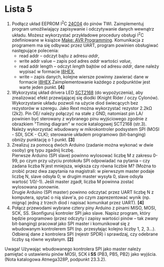 # Lista 5

1.  Podłącz układ EEPROM I<sup>2</sup>C [24C04](https://skos.ii.uni.wroc.pl/pluginfile.php/13694/mod_assign/intro/24C04.pdf) do pinów TWI. Zaimplementuj program umożliwiający zapisywanie i odczytywanie danych wewnątrz układu. Możesz wykorzystać przykładowe procedury obsługi I<sup>2</sup>C zdefiniowane w książce [Make: AVR Programming](https://skos.ii.uni.wroc.pl/mod/resource/view.php?id=4176 "Make: AVR Programming"). Komunikacja z programem ma się odbywać przez UART, program powinien obsługiwać następujące polecenia:
    *   read addr – odczyt bajtu z adresu _addr_,
    *   write addr value – zapis pod adres _addr_ wartości _value_,
    *   read addr length – odczyt _length_ bajtów od adresu _addr_, dane należy wypisać w formacie [I8HEX](http://en.wikipedia.org/wiki/Intel_HEX#Named_formats),
    *   write – zapis danych, kolejne wiersze powinny zawierać dane w formacie [I8HEX](http://en.wikipedia.org/wiki/Intel_HEX#Named_formats).Zaimplementowanie każdego z podpunktów jest warte jeden punkt. **[4]**
2.  Wykorzystaj układ drivera LED [SCT2168](http://www.starchips.com.tw/pdf/datasheet/SCT2168V01_01.pdf) (do wypożyczenia), aby zrealizować efekt przewijającej się diodki (Knight Rider / oczy Cylonów). Wykorzystanie układu pozwoli na użycie diod świecących bez rezystorów w szeregu. Jako Rext można wykorzystać rezystor 2.2kΩ (2k2). Pin OE/ należy połączyć na stałe z GND, natomiast pin LA/ powinien być sterowany z wybranego pinu wyjściowego zgodnie z obrazkiem "Timing diagram" w nocie katalogowej SCT2168 (str.3). Należy wykorzystać wbudowany w mikrokontroler podsystem SPI (MOSI - SDI, SCK - CLK); sterowanie układem programowo (bit-banging) obniży punktację o 1 punkt. **[3]**
3.  Zrealizuj za pomocą dwóch Arduino (zadanie można wykonać w dwie osoby) grę typu zgadnij liczbę.  
    Pierwsze Arduino (SPI slave) powinno wylosować liczbę M z zakresu 0-99, po czym przy użyciu protokołu SPI odpowiadać na pytania – czy zadana liczba N jest mniejsza, większa czy równa liczbie M? (Można to zrobić przez dwa zapytania na magistrali: w pierwszym master podaje liczbę N, slave odsyła 0; w drugim master wysyła 0, slave odsyła wartość 1/0/-1). Jeśli master zgadł, liczba M powinna zostać wylosowana ponownie.  
    Drugie Arduino (SPI master) powinno odczytać przez UART liczbę N z komputera, spytać o nią slave'a, po czym zaprezentować wynik (np. mignąć jedną z trzech diod i napisać komunikat przez UART). **[4]**
4.  Połącz przewodami wybrane cztery piny Arduino z pinami MISO, MOSI, SCK, SS. Skonfiguruj kontroler SPI jako slave. Napisz program, który będzie programowo (przez odczyty i zapisy wartości pinów – tak zwany bit-banging) pracował jako SPI master i komunikował się z wbudowanym kontrolerem SPI (np. przesyłając kolejno liczby 1, 2, 3...). Odbieraj dane z kontrolera SPI (rejestr SPDR) i sprawdzaj, czy odebrane liczby są równe wysłanym. **[2]**

Uwaga! Używając wbudowanego kontrolera SPI jako master należy pamiętać o ustawieniu pinów MOSI, SCK **i SS** (PB3, PB5, PB2) jako wyjścia. (Nota katalogowa Atmega328P, podpunkt 23.3.2).
